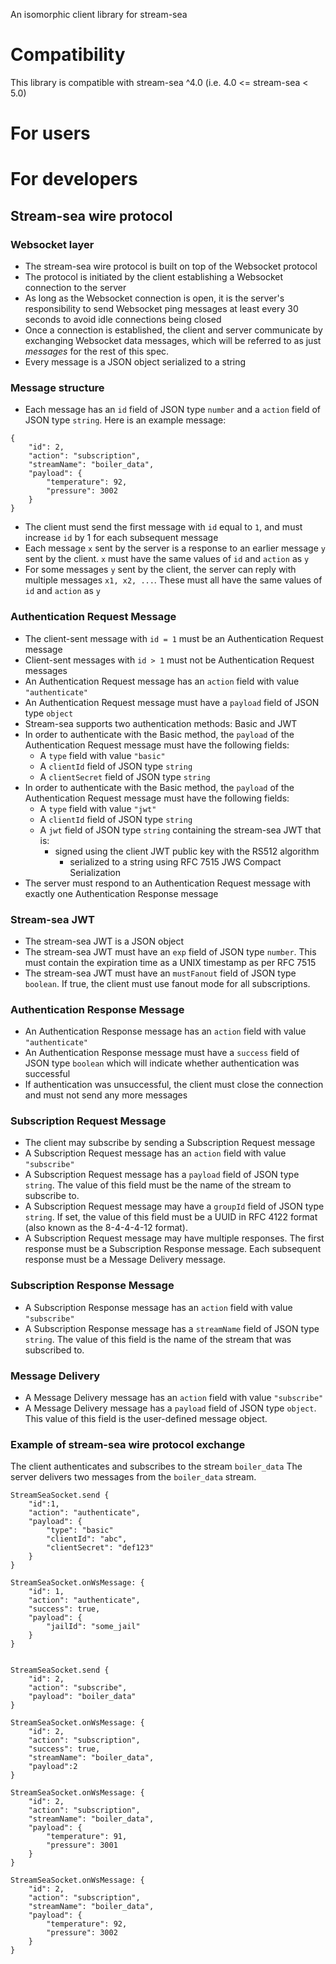 An isomorphic client library for stream-sea

# Compatibility
This library is compatible with stream-sea ^4.0 (i.e. 4.0 <= stream-sea < 5.0)

# For users

# For developers

## Stream-sea wire protocol

### Websocket layer
- The stream-sea wire protocol is built on top of the Websocket protocol
- The protocol is initiated by the client establishing a Websocket connection to the server
- As long as the Websocket connection is open, it is the server's responsibility to send Websocket ping messages
at least every 30 seconds to avoid idle connections being closed
- Once a connection is established, the client and server communicate by exchanging Websocket data messages, which will be referred to as just *messages* for the rest of this spec.
- Every message is a JSON object serialized to a string

### Message structure
- Each message has an `id` field of JSON type `number` and a `action` field of JSON type `string`. Here is an example message:
```
{
	"id": 2,
	"action": "subscription",
	"streamName": "boiler_data",
	"payload": {
		"temperature": 92,
		"pressure": 3002
	}
}
```
- The client must send the first message with `id` equal to `1`, and must increase `id` by 1 for each subsequent message
- Each message `x` sent by the server is a response to an earlier message `y` sent by the client. `x` must have the same values of `id` and `action` as `y`
- For some messages `y` sent by the client, the server can reply with multiple messages `x1, x2, ...`. These must all have the same values of `id` and `action` as `y`

### Authentication Request Message
- The client-sent message with `id = 1` must be an Authentication Request message
- Client-sent messages with `id > 1` must not be Authentication Request messages
- An Authentication Request message has an `action` field with value `"authenticate"`
- An Authentication Request message must have a `payload` field of JSON type `object`
- Stream-sea supports two authentication methods: Basic and JWT
- In order to authenticate with the Basic method, the `payload` of the Authentication Request message must have the following fields:
  - A `type` field with value `"basic"`
  - A `clientId` field of JSON type `string`
  - A `clientSecret` field of JSON type `string`
- In order to authenticate with the Basic method, the `payload` of the Authentication Request message must have the following fields:
  - A `type` field with value `"jwt"`
  - A `clientId` field of JSON type `string`
  - A `jwt` field of JSON type `string` containing the stream-sea JWT that is:
	  - signed using the client JWT public key with the RS512 algorithm
		- serialized to a string using RFC 7515 JWS Compact Serialization
- The server must respond to an Authentication Request message with exactly one Authentication Response message

### Stream-sea JWT
- The stream-sea JWT is a JSON object
- The stream-sea JWT must have an `exp` field of JSON type `number`. This must contain the expiration time as a UNIX timestamp as per RFC 7515
- The stream-sea JWT must have an `mustFanout` field of JSON type `boolean`. If true, the client must use fanout mode for all subscriptions.

### Authentication Response Message
- An Authentication Response message has an `action` field with value `"authenticate"`
- An Authentication Response message must have a `success` field of JSON type `boolean` which will indicate whether authentication was successful
- If authentication was unsuccessful, the client must close the connection and must not send any more messages

### Subscription Request Message
- The client may subscribe by sending a Subscription Request message
- A Subscription Request message has an `action` field with value `"subscribe"`
- A Subscription Request message has a `payload` field of JSON type `string`. The value of this field must be the name of the stream to subscribe to.
- A Subscription Request message may have a `groupId` field of JSON type `string`. If set, the value of this field must be a UUID in RFC 4122 format (also known as the 8-4-4-4-12 format).
- A Subscription Request message may have multiple responses. The first response must be a Subscription Response message. Each subsequent response must be a Message Delivery message.

### Subscription Response Message
- A Subscription Response message has an `action` field with value `"subscribe"`
- A Subscription Response message has a `streamName` field of JSON type `string`. The value of this field is the name of the stream that was subscribed to.

### Message Delivery
- A Message Delivery message has an `action` field with value `"subscribe"`
- A Message Delivery message has a `payload` field of JSON type `object`. This value of this field is the user-defined message object.

### Example of stream-sea wire protocol exchange

The client authenticates and subscribes to the stream `boiler_data`
The server delivers two messages from the `boiler_data` stream.

```
StreamSeaSocket.send {
	"id":1,
	"action": "authenticate",
	"payload": {
		"type": "basic"
		"clientId": "abc",
		"clientSecret": "def123"
	}
}

StreamSeaSocket.onWsMessage: {
	"id": 1,
	"action": "authenticate",
	"success": true,
	"payload": {
		"jailId": "some_jail"
	}
}


StreamSeaSocket.send {
	"id": 2,
	"action": "subscribe",
	"payload": "boiler_data"
}

StreamSeaSocket.onWsMessage: {
	"id": 2,
	"action": "subscription",
	"success": true,
	"streamName": "boiler_data",
	"payload":2
}

StreamSeaSocket.onWsMessage: {
	"id": 2,
	"action": "subscription",
	"streamName": "boiler_data",
	"payload": {
		"temperature": 91,
		"pressure": 3001
	}
}

StreamSeaSocket.onWsMessage: {
	"id": 2,
	"action": "subscription",
	"streamName": "boiler_data",
	"payload": {
		"temperature": 92,
		"pressure": 3002
	}
}
```